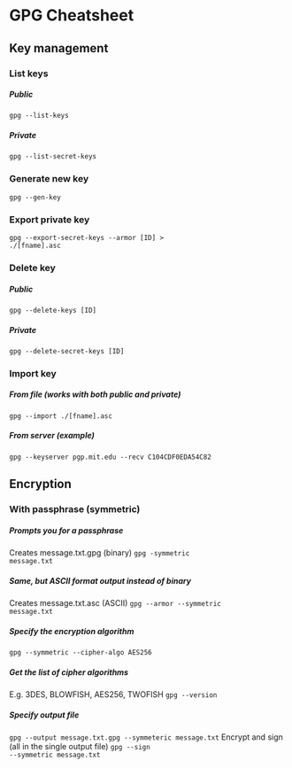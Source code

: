 # GPG Cheatsheet

## Key management

### List keys
##### Public
<code>gpg --list-keys</code>
##### Private
<code>gpg --list-secret-keys</code>

### Generate new key
<code>gpg --gen-key</code>

### Export private key
<code>gpg --export-secret-keys --armor [ID] > ./[fname].asc</code>

### Delete key
##### Public
<code>gpg --delete-keys [ID]</code>
##### Private
<code>gpg --delete-secret-keys [ID]</code>

### Import key
##### From file (works with both public and private)
<code>gpg --import ./[fname].asc</code>
##### From server (example)
<code>gpg --keyserver pgp.mit.edu  --recv C104CDF0EDA54C82</code>

## Encryption

### With passphrase (symmetric)
##### Prompts you for a passphrase
Creates message.txt.gpg (binary)
<code>gpg -symmetric message.txt</code>
##### Same, but ASCII format output instead of binary
Creates message.txt.asc (ASCII)
<code>gpg --armor --symmetric message.txt</code>
##### Specify the encryption algorithm
<code>gpg --symmetric --cipher-algo AES256</code>
##### Get the list of cipher algorithms
E.g. 3DES, BLOWFISH, AES256, TWOFISH
<code>gpg --version</code>
##### Specify output file
<code>gpg --output message.txt.gpg --symmeteric message.txt</code>
Encrypt and sign (all in the single output file)
<code>gpg --sign --symmetric message.txt</code>


